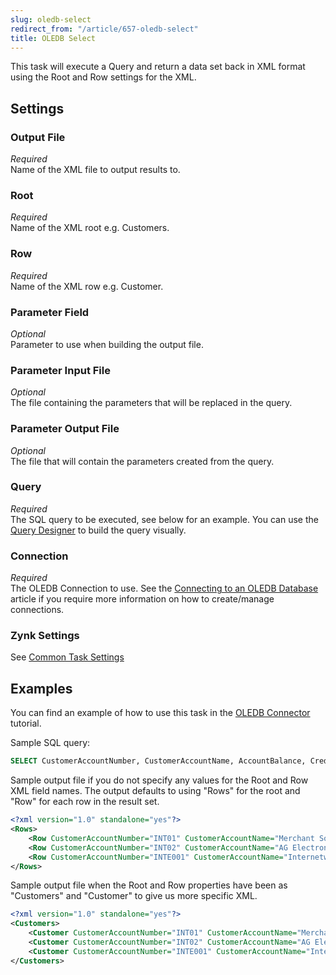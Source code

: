 ```yaml
---
slug: oledb-select
redirect_from: "/article/657-oledb-select"
title: OLEDB Select
---
```

This task will execute a Query and return a data set back in XML format using the Root and Row settings for the XML.

## Settings
### Output File
_Required_  
Name of the XML file to output results to.

### Root
_Required_  
Name of the XML root e.g. Customers.

### Row
_Required_  
Name of the XML row e.g. Customer.

### Parameter Field
_Optional_  
Parameter to use when building the output file.

### Parameter Input File
_Optional_  
The file containing the parameters that will be replaced in the query.

### Parameter Output File
_Optional_  
The file that will contain the parameters created from the query.

### Query 
_Required_  
The SQL query to be executed, see below for an example.  You can use the [Query Designer](query-designer) to build the query visually.  

### Connection
_Required_  
The OLEDB Connection to use.  See the [Connecting to an OLEDB Database](connecting-to-an-oledb-database) article if you require more information on how to create/manage connections.

### Zynk Settings
See [Common Task Settings](common-task-settings)

## Examples
You can find an example of how to use this task in the [OLEDB Connector](646-using-oledb-connector) tutorial.

Sample SQL query:

```sql    
SELECT CustomerAccountNumber, CustomerAccountName, AccountBalance, CreditLimit FROM SLCustomerAccount
```

Sample output file if you do not specify any values for the Root and Row XML field names. The output defaults to using "Rows" for the root and "Row" for each row in the result set.

```xml
<?xml version="1.0" standalone="yes"?>
<Rows>
	<Row CustomerAccountNumber="INT01" CustomerAccountName="Merchant Solutions plc" AccountBalance="0.00" CreditLimit="10000.00"  />
	<Row CustomerAccountNumber="INT02" CustomerAccountName="AG Electronics Ltd"  AccountBalance="0.00" CreditLimit="10000.00"  />
	<Row CustomerAccountNumber="INTE001" CustomerAccountName="Internetware Limited" AccountBalance="0.00" CreditLimit="0.00"  />
</Rows>
```

Sample output file when the Root and Row properties have been as "Customers" and "Customer" to give us more specific XML.

```xml
<?xml version="1.0" standalone="yes"?>
<Customers>
	<Customer CustomerAccountNumber="INT01" CustomerAccountName="Merchant Solutions plc" AccountBalance="0.00" CreditLimit="10000.00"  />
	<Customer CustomerAccountNumber="INT02" CustomerAccountName="AG Electronics Ltd"  AccountBalance="0.00" CreditLimit="10000.00"  />
	<Customer CustomerAccountNumber="INTE001" CustomerAccountName="Internetware Limited" AccountBalance="0.00" CreditLimit="0.00"  />
</Customers>
```